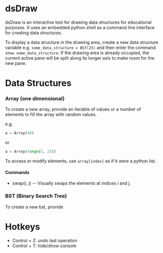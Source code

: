 # dsDraw

dsDraw is an interactive tool for drawing data structures for educational purposes. It uses an embedded python shell as a command line interface for creating data structures.

To display a data structure in the drawing area, create a new data structure variable e.g. `some_data_structure = BST(25)` and then enter the command `show some_data_structure`.
If the drawing area is already occupied, the current active pane will be split along its longer axis to make room for the new pane.

# Data Structures

  ### Array (one dimensional)
  To create a new array, provide an iterable of values or a number of elements to fill the array with random values.
  
  e.g.
  ```python
  a = Array(40)
  ```
  or 
  ```python
  a = Array(range(5, 25))
  ```
  
  To access or modify elements, use `array[index]` as if it were a python list.
  
  #### Commands
  * swap(i, j) -- 
    Visually swaps the elements at indices i and j.
    
   ### BST (Binary Search Tree)
   To create a new bst, provide
# Hotkeys
* Control + Z: undo last operation
* Control + T: hide/show console
    
 
  
  
